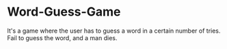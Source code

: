 # Word-Guess-Game
It's a game where the user has to guess a word in a certain number of tries. Fail to guess the word, and a man dies.  
